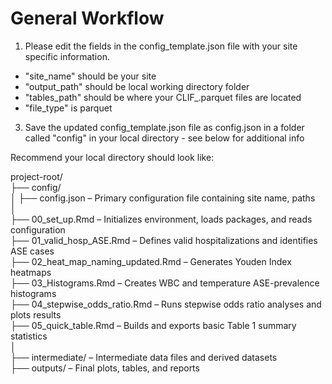 # General Workflow 
1. Please edit the fields in the config_template.json file with your site specific information.
  - "site_name" should be your site
  - "output_path" should be local working directory folder
  - "tables_path" should be where your CLIF_.parquet files are located
  - "file_type" is parquet
3. Save the updated config_template.json file as config.json in a folder called "config" in your local directory - see below for additional info


Recommend your local directory should look like:  

project-root/  
├── config/  
│ ├── config.json – Primary configuration file containing site name, paths  
│  
├── 00_set_up.Rmd – Initializes environment, loads packages, and reads configuration  
├── 01_valid_hosp_ASE.Rmd – Defines valid hospitalizations and identifies ASE cases  
├── 02_heat_map_naming_updated.Rmd – Generates Youden Index heatmaps  
├── 03_Histograms.Rmd – Creates WBC and temperature ASE-prevalence histograms  
├── 04_stepwise_odds_ratio.Rmd – Runs stepwise odds ratio analyses and plots results  
├── 05_quick_table.Rmd – Builds and exports basic Table 1 summary statistics  
│  
├── intermediate/ – Intermediate data files and derived datasets  
├── outputs/ – Final plots, tables, and reports  
